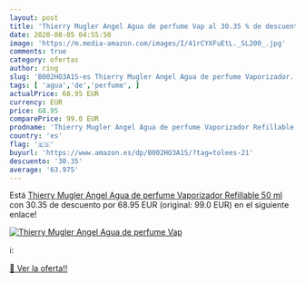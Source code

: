 ```yaml
---
layout: post
title: 'Thierry Mugler Angel Agua de perfume Vap al 30.35 % de descuento'
date: 2020-08-05 04:55:50
image: 'https://m.media-amazon.com/images/I/41rCYXFuEtL._SL200_.jpg'
comments: true
category: ofertas
author: ring
slug: 'B002HO3A1S-es Thierry Mugler Angel Agua de perfume Vaporizador...'
tags: [ 'agua','de','perfume', ]
actualPrice: 68.95 EUR
currency: EUR
price: 68.95
comparePrice: 99.0 EUR
prodname: 'Thierry Mugler Angel Agua de perfume Vaporizador Refillable 50 ml'
country: 'es'
flag: '🇪🇸'
buyurl: 'https://www.amazon.es/dp/B002HO3A1S/?tag=tolees-21'
descuento: '30.35'
average: '63.975'
---
```


Está [Thierry Mugler Angel Agua de perfume Vaporizador Refillable 50 ml](https://www.amazon.es/dp/B002HO3A1S/?tag=tolees-21) con 30.35 de descuento por 68.95 EUR (original: 99.0 EUR) en el siguiente enlace!

[![Thierry Mugler Angel Agua de perfume Vap](https://m.media-amazon.com/images/I/41rCYXFuEtL._SL200_.jpg)](https://www.amazon.es/dp/B002HO3A1S/?tag=tolees-21)

ℹ️:


[🛒 Ver la oferta!!](https://www.amazon.es/dp/B002HO3A1S/?tag=tolees-21)

